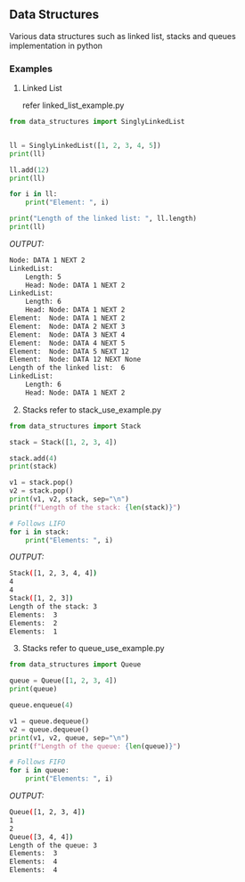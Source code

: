 ## Data Structures ##
Various data structures such as linked list, stacks and queues implementation in python

### Examples ###
1. Linked List

    refer linked_list_example.py 

```python
from data_structures import SinglyLinkedList


ll = SinglyLinkedList([1, 2, 3, 4, 5])
print(ll)

ll.add(12)
print(ll)

for i in ll:
    print("Element: ", i)

print("Length of the linked list: ", ll.length)
print(ll)
```
*OUTPUT:*
```bash
Node: DATA 1 NEXT 2
LinkedList:
	Length: 5
	Head: Node: DATA 1 NEXT 2
LinkedList:
	Length: 6
	Head: Node: DATA 1 NEXT 2
Element:  Node: DATA 1 NEXT 2
Element:  Node: DATA 2 NEXT 3
Element:  Node: DATA 3 NEXT 4
Element:  Node: DATA 4 NEXT 5
Element:  Node: DATA 5 NEXT 12
Element:  Node: DATA 12 NEXT None
Length of the linked list:  6
LinkedList:
	Length: 6
	Head: Node: DATA 1 NEXT 2
```

2. Stacks
    refer to stack_use_example.py
```python
from data_structures import Stack

stack = Stack([1, 2, 3, 4])

stack.add(4)
print(stack)

v1 = stack.pop()
v2 = stack.pop()
print(v1, v2, stack, sep="\n")
print(f"Length of the stack: {len(stack)}")

# Follows LIFO
for i in stack:
    print("Elements: ", i)
```
*OUTPUT:*
```bash
Stack([1, 2, 3, 4, 4])
4
4
Stack([1, 2, 3])
Length of the stack: 3
Elements:  3
Elements:  2
Elements:  1
```

3. Stacks
    refer to queue_use_example.py
```python
from data_structures import Queue

queue = Queue([1, 2, 3, 4])
print(queue)

queue.enqueue(4)

v1 = queue.dequeue()
v2 = queue.dequeue()
print(v1, v2, queue, sep="\n")
print(f"Length of the queue: {len(queue)}")

# Follows FIFO
for i in queue:
    print("Elements: ", i)

```
*OUTPUT:*
```bash
Queue([1, 2, 3, 4])
1
2
Queue([3, 4, 4])
Length of the queue: 3
Elements:  3
Elements:  4
Elements:  4
```

